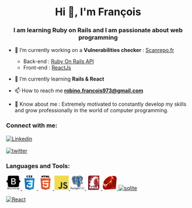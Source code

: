 <h1 align="center">Hi 👋, I'm François</h1>
<h3 align="center">I am learning Ruby on Rails and I am passionate about web programming</h3>

- 🔭 I’m currently working on a **Vulnerabilities checker** : [Scanrepo.fr](https://scanrepo.fr/)
  *    Back-end : <a href="(https://github.com/Francois973/vulnerability-checker-back-end)" target="blank">Ruby On Rails API</a>
  *    Front-end : <a href="(https://github.com/Francois973/vulnerability-checker-front-end)" target="blank">ReactJs</a>

- 🌱 I’m currently learning **Rails & React**

- 📫 How to reach me **robino.francois973@gmail.com**

- 📄 Know about me : Extremely motivated to constantly develop my skills and grow professionally in the world of computer programming.

<h3 align="left">Connect with me:</h3>
<p align="left">
<a href="https://www.linkedin.com/in/fran%C3%A7ois-robino-5b2293163/" target="blank"><img align="center" src="https://raw.githubusercontent.com/rahuldkjain/github-profile-readme-generator/master/src/images/icons/Social/linked-in-alt.svg" alt="Linkedin" height="30" width="40" /></a>
 
 <a href="https://twitter.com/FrancoisRobino" target="blank"><img align="center" src="https://upload.wikimedia.org/wikipedia/commons/thumb/4/4f/Twitter-logo.svg/1024px-Twitter-logo.svg.png" alt="twitter" height="30" width="40" /></a>
</p>

<h3 align="left">Languages and Tools:</h3>
<p align="left"> <a href="https://getbootstrap.com" target="_blank" rel="noreferrer"> <img src="https://raw.githubusercontent.com/devicons/devicon/master/icons/bootstrap/bootstrap-plain-wordmark.svg" alt="bootstrap" width="40" height="40"/> </a> <a href="https://www.w3schools.com/css/" target="_blank" rel="noreferrer"> <img src="https://raw.githubusercontent.com/devicons/devicon/master/icons/css3/css3-original-wordmark.svg" alt="css3" width="40" height="40"/> </a> <a href="https://www.w3.org/html/" target="_blank" rel="noreferrer"> <img src="https://raw.githubusercontent.com/devicons/devicon/master/icons/html5/html5-original-wordmark.svg" alt="html5" width="40" height="40"/> </a> <a href="https://developer.mozilla.org/en-US/docs/Web/JavaScript" target="_blank" rel="noreferrer"> <img src="https://raw.githubusercontent.com/devicons/devicon/master/icons/javascript/javascript-original.svg" alt="javascript" width="40" height="40"/> </a> <a href="https://www.postgresql.org" target="_blank" rel="noreferrer"> <img src="https://raw.githubusercontent.com/devicons/devicon/master/icons/postgresql/postgresql-original-wordmark.svg" alt="postgresql" width="40" height="40"/> </a> <a href="https://rubyonrails.org" target="_blank" rel="noreferrer"> <img src="https://raw.githubusercontent.com/devicons/devicon/master/icons/rails/rails-original-wordmark.svg" alt="rails" width="40" height="40"/> </a> <a href="https://www.ruby-lang.org/en/" target="_blank" rel="noreferrer"> <img src="https://raw.githubusercontent.com/devicons/devicon/master/icons/ruby/ruby-original.svg" alt="ruby" width="40" height="40"/> </a> <a href="https://www.sqlite.org/" target="_blank" rel="noreferrer"> <img src="https://www.vectorlogo.zone/logos/sqlite/sqlite-icon.svg" alt="sqlite" width="40" height="40"/> </a> </p>
<a href="https://reactjs.org/" target="_blank" rel="noreferrer"> <img src="https://brandslogos.com/wp-content/uploads/images/large/react-logo-vector.svg" alt="React" width="40" height="40"/> </a> 
